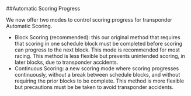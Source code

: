 ##Automatic Scoring Progress

We now offer two modes to control scoring progress for transponder Automatic Scoring.

- Block Scoring (recommended): this our original method that requires that scoring in one schedule block must be 
    completed before scoring can progress to the next block. This mode is recommended for most racing. 
    This method is less flexible but prevents unintended scoring, in later blocks, due to transponder accidents.
- Continuous Scoring: a new scoring mode where scoring progresses continuously, 
    without a break between schedule blocks, and without requiring the prior blocks to be complete. 
    This method is more flexible but precautions must be be taken to avoid transponder accidents.